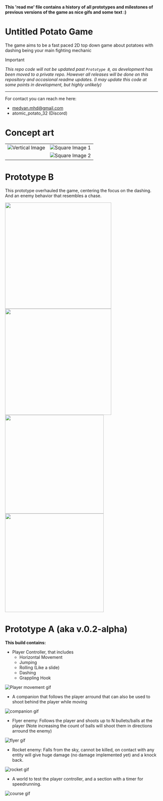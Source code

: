 **This 'read me' file contains a history of all prototypes and milestones of previous versions of the game as nice gifs and some text :)**

# Untitled Potato Game
The game aims to be a fast paced 2D top down game about potatoes with dashing being your main fighting mechanic

> [!Important]
> _This repo code will not be updated past `Prototype B`, as development has been moved to a private repo.
> However all releases will be done on this repository and occasional readme updates.
> (I may update this code at some points in development, but highly unlikely)_

---

For contact you can reach me here:
- medyan.mhd@gmail.com
- atomic_potato_32 (Discord)

# Concept art
<table style="border: none;">
  <tr>
    <!-- Left cell: vertical image spanning two rows -->
    <td rowspan="2" style="vertical-align: top;">
      <img src="https://github.com/user-attachments/assets/737d3fb3-b2dc-424c-a64d-adf45c69eb4c" 
           alt="Vertical Image" 
           style="">
    </td>
    <!-- Right cell: top square image -->
    <td style="vertical-align: top;">
      <img src="https://github.com/user-attachments/assets/cb3802ef-bf08-4143-b258-7c4acd01e882" 
           alt="Square Image 1" 
           style=" object-fit: cover;">
    </td>
  </tr>
  <tr>
    <!-- Right cell: bottom square image -->
    <td style="vertical-align: top;">
      <img src="https://github.com/user-attachments/assets/47f35db2-b672-4459-882a-64623d7bef42" 
           alt="Square Image 2" 
           style=" object-fit: cover;">
    </td>
  </tr>
</table>


# Prototype B
This prototype overhauled the game, centering the focus on the dashing. And an enemy behavior that resembles a chase.

<div display="flex"
    flex-wrap="nowrap">
  <img src="https://github.com/Atomic-Potato/Untitled-Potato-Game/assets/55362397/71e81102-7f19-4081-b396-8ea0f0e94bee" width="350"/>
  <img src="https://github.com/Atomic-Potato/Untitled-Potato-Game/assets/55362397/b44bf3b1-c0ad-4c4e-a973-c63996e654ca" width="350"/>
  <img src="https://github.com/Atomic-Potato/Untitled-Potato-Game/assets/55362397/36f08de3-4801-40eb-89ec-ccbf16ebd13b" height="325"/>
  <img src="https://github.com/Atomic-Potato/Untitled-Potato-Game/assets/55362397/e391f93b-4559-49fe-aaf1-f0a0d730ec37" height="325"/>
<div/>
  
# Prototype A (aka v.0.2-alpha)
**This build contains:**
- Player Controller, that includes
  - Horizontal Movement
  - Jumping
  - Rolling (Like a slide)
  - Dashing
  - Grappling Hook
 
 ![Player movement gif](https://user-images.githubusercontent.com/55362397/195272106-9dcaeb1f-1dc7-4b0f-ae77-17873ad9dfb7.gif)


- A companion that follows the player arround that can also be used to shoot behind the player while moving

![companion gif](https://user-images.githubusercontent.com/55362397/195274148-2c5689b3-f554-41bd-96ce-eedac8fa6167.gif)

- Flyer enemy: Follows the player and shoots up to N bullets/balls at the player (Note increasing the count of balls will shoot them in directions arround the enemy)

![flyer gif](https://user-images.githubusercontent.com/55362397/195274188-3392ea93-5f46-4eed-a0d4-944e380f9acb.gif)

- Rocket enemy: Falls from the sky, cannot be killed, on contact with any entity will give huge damage (no damage implemented yet) and a knock back.

![rocket gif](https://user-images.githubusercontent.com/55362397/195275522-35950a9b-0b1d-408a-854a-6e7c58d0c63a.gif)

- A world to test the player controller, and a section with a timer for speedrunning.

![course gif](https://user-images.githubusercontent.com/55362397/195274245-5f329c1b-b7fb-4904-844c-dc8673497581.gif)

